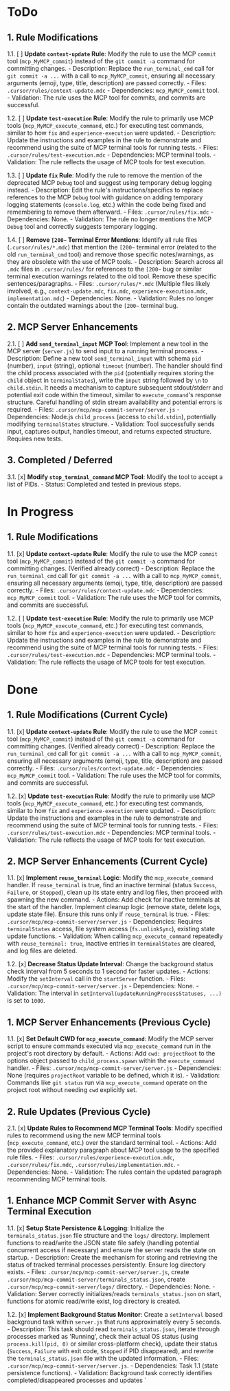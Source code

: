 # ToDo

## 1. Rule Modifications

1.1. [ ] **Update `context-update` Rule**: Modify the rule to use the MCP `commit` tool (`mcp_MyMCP_commit`) instead of the `git commit -a` command for committing changes.
    - Description: Replace the `run_terminal_cmd` call for `git commit -a ...` with a call to `mcp_MyMCP_commit`, ensuring all necessary arguments (emoji, type, title, description) are passed correctly.
    - Files: `.cursor/rules/context-update.mdc`
    - Dependencies: `mcp_MyMCP_commit` tool.
    - Validation: The rule uses the MCP tool for commits, and commits are successful.

1.2. [ ] **Update `test-execution` Rule**: Modify the rule to primarily use MCP tools (`mcp_MyMCP_execute_command`, etc.) for executing test commands, similar to how `fix` and `experience-execution` were updated.
    - Description: Update the instructions and examples in the rule to demonstrate and recommend using the suite of MCP terminal tools for running tests.
    - Files: `.cursor/rules/test-execution.mdc`
    - Dependencies: MCP terminal tools.
    - Validation: The rule reflects the usage of MCP tools for test execution.

1.3. [ ] **Update `fix` Rule**: Modify the rule to remove the mention of the deprecated MCP `Debug` tool and suggest using temporary debug logging instead.
    - Description: Edit the rule's instructions/specifics to replace references to the MCP `Debug` tool with guidance on adding temporary logging statements (`console.log`, etc.) within the code being fixed and remembering to remove them afterward.
    - Files: `.cursor/rules/fix.mdc`
    - Dependencies: None.
    - Validation: The rule no longer mentions the MCP `Debug` tool and correctly suggests temporary logging.

1.4. [ ] **Remove `[200~` Terminal Error Mentions**: Identify all rule files (`.cursor/rules/*.mdc`) that mention the `[200~` terminal error (related to the old `run_terminal_cmd` tool) and remove those specific notes/warnings, as they are obsolete with the use of MCP tools.
    - Description: Search across all `.mdc` files in `.cursor/rules/` for references to the `[200~` bug or similar terminal execution warnings related to the old tool. Remove these specific sentences/paragraphs.
    - Files: `.cursor/rules/*.mdc` (Multiple files likely involved, e.g., `context-update.mdc`, `fix.mdc`, `experience-execution.mdc`, `implementation.mdc`)
    - Dependencies: None.
    - Validation: Rules no longer contain the outdated warnings about the `[200~` terminal bug.

## 2. MCP Server Enhancements

2.1. [ ] **Add `send_terminal_input` MCP Tool**: Implement a new tool in the MCP server (`server.js`) to send input to a running terminal process.
    - Description: Define a new tool `send_terminal_input` with schema `pid` (number), `input` (string), optional `timeout` (number). The handler should find the child process associated with the `pid` (potentially requires storing the `child` object in `terminalStates`), write the `input` string followed by `\n` to `child.stdin`. It needs a mechanism to capture subsequent stdout/stderr and potential exit code within the timeout, similar to `execute_command`'s response structure. Careful handling of stdin stream availability and potential errors is required.
    - Files: `.cursor/mcp/mcp-commit-server/server.js`
    - Dependencies: Node.js `child_process` (access to `child.stdin`), potentially modifying `terminalStates` structure.
    - Validation: Tool successfully sends input, captures output, handles timeout, and returns expected structure. Requires new tests.

## 3. Completed / Deferred

3.1. [x] **Modify `stop_terminal_command` MCP Tool**: Modify the tool to accept a list of PIDs.
    - Status: Completed and tested in previous steps.

# In Progress

## 1. Rule Modifications

1.1. [x] **Update `context-update` Rule**: Modify the rule to use the MCP `commit` tool (`mcp_MyMCP_commit`) instead of the `git commit -a` command for committing changes. (Verified already correct)
    - Description: Replace the `run_terminal_cmd` call for `git commit -a ...` with a call to `mcp_MyMCP_commit`, ensuring all necessary arguments (emoji, type, title, description) are passed correctly.
    - Files: `.cursor/rules/context-update.mdc`
    - Dependencies: `mcp_MyMCP_commit` tool.
    - Validation: The rule uses the MCP tool for commits, and commits are successful.

1.2. [ ] **Update `test-execution` Rule**: Modify the rule to primarily use MCP tools (`mcp_MyMCP_execute_command`, etc.) for executing test commands, similar to how `fix` and `experience-execution` were updated.
    - Description: Update the instructions and examples in the rule to demonstrate and recommend using the suite of MCP terminal tools for running tests.
    - Files: `.cursor/rules/test-execution.mdc`
    - Dependencies: MCP terminal tools.
    - Validation: The rule reflects the usage of MCP tools for test execution.

# Done

## 1. Rule Modifications (Current Cycle)

1.1. [x] **Update `context-update` Rule**: Modify the rule to use the MCP `commit` tool (`mcp_MyMCP_commit`) instead of the `git commit -a` command for committing changes. (Verified already correct)
    - Description: Replace the `run_terminal_cmd` call for `git commit -a ...` with a call to `mcp_MyMCP_commit`, ensuring all necessary arguments (emoji, type, title, description) are passed correctly.
    - Files: `.cursor/rules/context-update.mdc`
    - Dependencies: `mcp_MyMCP_commit` tool.
    - Validation: The rule uses the MCP tool for commits, and commits are successful.

1.2. [x] **Update `test-execution` Rule**: Modify the rule to primarily use MCP tools (`mcp_MyMCP_execute_command`, etc.) for executing test commands, similar to how `fix` and `experience-execution` were updated.
    - Description: Update the instructions and examples in the rule to demonstrate and recommend using the suite of MCP terminal tools for running tests.
    - Files: `.cursor/rules/test-execution.mdc`
    - Dependencies: MCP terminal tools.
    - Validation: The rule reflects the usage of MCP tools for test execution.

## 2. MCP Server Enhancements (Current Cycle)

1.1. [x] **Implement `reuse_terminal` Logic**: Modify the `mcp_execute_command` handler. If `reuse_terminal` is true, find an inactive terminal (status `Success`, `Failure`, or `Stopped`), clean up its state entry and log files, then proceed with spawning the new command.
    - Actions: Add check for inactive terminals at the start of the handler. Implement cleanup logic (remove state, delete logs, update state file). Ensure this runs only if `reuse_terminal` is true.
    - Files: `.cursor/mcp/mcp-commit-server/server.js`
    - Dependencies: Requires `terminalStates` access, file system access (`fs.unlinkSync`), existing state update functions.
    - Validation: When calling `mcp_execute_command` repeatedly with `reuse_terminal: true`, inactive entries in `terminalStates` are cleared, and log files are deleted.

1.2. [x] **Decrease Status Update Interval**: Change the background status check interval from 5 seconds to 1 second for faster updates.
    - Actions: Modify the `setInterval` call in the `startServer` function.
    - Files: `.cursor/mcp/mcp-commit-server/server.js`
    - Dependencies: None.
    - Validation: The interval in `setInterval(updateRunningProcessStatuses, ...)` is set to `1000`.

## 1. MCP Server Enhancements (Previous Cycle)

1.1. [x] **Set Default CWD for `mcp_execute_command`**: Modify the MCP server script to ensure commands executed via `mcp_execute_command` run in the project's root directory by default.
    - Actions: Add `cwd: projectRoot` to the options object passed to `child_process.spawn` within the `execute_command` handler.
    - Files: `.cursor/mcp/mcp-commit-server/server.js`
    - Dependencies: None (requires `projectRoot` variable to be defined, which it is).
    - Validation: Commands like `git status` run via `mcp_execute_command` operate on the project root without needing `cwd` explicitly set.

## 2. Rule Updates (Previous Cycle)

2.1. [x] **Update Rules to Recommend MCP Terminal Tools**: Modify specified rules to recommend using the new MCP terminal tools (`mcp_execute_command`, etc.) over the standard terminal tool.
    - Actions: Add the provided explanatory paragraph about MCP tool usage to the specified rule files.
    - Files: `.cursor/rules/experience-execution.mdc`, `.cursor/rules/fix.mdc`, `.cursor/rules/implementation.mdc`.
    - Dependencies: None.
    - Validation: The rules contain the updated paragraph recommending MCP terminal tools.

## 1. Enhance MCP Commit Server with Async Terminal Execution
1.1. [x] **Setup State Persistence & Logging**: Initialize the `terminals_status.json` file structure and the `logs/` directory. Implement functions to read/write the JSON state file safely (handling potential concurrent access if necessary) and ensure the server reads the state on startup.
    - Description: Create the mechanism for storing and retrieving the status of tracked terminal processes persistently. Ensure log directory exists.
    - Files: `.cursor/mcp/mcp-commit-server/server.js`, create `.cursor/mcp/mcp-commit-server/terminals_status.json`, create `.cursor/mcp/mcp-commit-server/logs/` directory.
    - Dependencies: None.
    - Validation: Server correctly initializes/reads `terminals_status.json` on start, functions for atomic read/write exist, log directory is created.

1.2. [x] **Implement Background Status Monitor**: Create a `setInterval` based background task within `server.js` that runs approximately every 5 seconds.
    - Description: This task should read `terminals_status.json`, iterate through processes marked as 'Running', check their actual OS status (using `process.kill(pid, 0)` or similar cross-platform check), update their status (`Success`, `Failure` with exit code, `Stopped` if PID disappeared), and rewrite the `terminals_status.json` file with the updated information.
    - Files: `.cursor/mcp/mcp-commit-server/server.js`.
    - Dependencies: Task 1.1 (state persistence functions).
    - Validation: Background task correctly identifies completed/disappeared processes and updates `